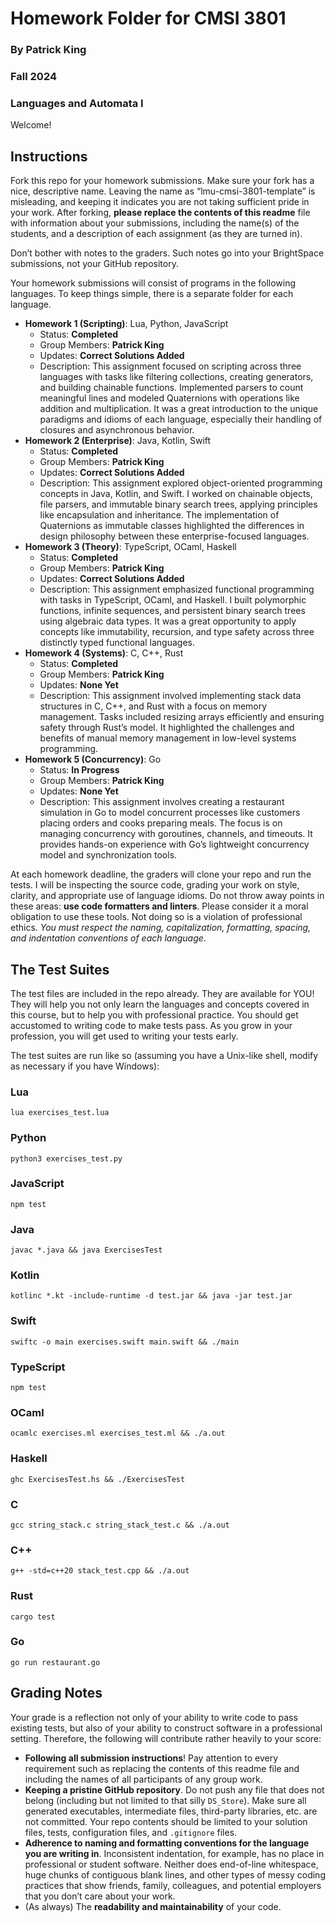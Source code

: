 # Homework Folder for CMSI 3801
### By Patrick King
### Fall 2024
### Languages and Automata I

Welcome!

## Instructions

Fork this repo for your homework submissions. Make sure your fork has a nice, descriptive name. Leaving the name as “lmu-cmsi-3801-template” is misleading, and keeping it indicates you are not taking sufficient pride in your work. After forking, **please replace the contents of this readme** file with information about your submissions, including the name(s) of the students, and a description of each assignment (as they are turned in).

Don’t bother with notes to the graders. Such notes go into your BrightSpace submissions, not your GitHub repository.

Your homework submissions will consist of programs in the following languages. To keep things simple, there is a separate folder for each language.

- **Homework 1 (Scripting)**: Lua, Python, JavaScript
    - Status: **Completed**
    - Group Members: **Patrick King**
    - Updates: **Correct Solutions Added**
    - Description: This assignment focused on scripting across three languages with tasks like filtering collections, creating generators, and building chainable functions. Implemented parsers to count meaningful lines and modeled Quaternions with operations like addition and multiplication. It was a great introduction to the unique paradigms and idioms of each language, especially their handling of closures and asynchronous behavior.
- **Homework 2 (Enterprise)**: Java, Kotlin, Swift
    - Status: **Completed**
    - Group Members: **Patrick King**
    - Updates: **Correct Solutions Added**
    - Description: This assignment explored object-oriented programming concepts in Java, Kotlin, and Swift. I worked on chainable objects, file parsers, and immutable binary search trees, applying principles like encapsulation and inheritance. The implementation of Quaternions as immutable classes highlighted the differences in design philosophy between these enterprise-focused languages.
- **Homework 3 (Theory)**: TypeScript, OCaml, Haskell
    - Status: **Completed**
    - Group Members: **Patrick King**
    - Updates: **Correct Solutions Added**
    - Description: This assignment emphasized functional programming with tasks in TypeScript, OCaml, and Haskell. I built polymorphic functions, infinite sequences, and persistent binary search trees using algebraic data types. It was a great opportunity to apply concepts like immutability, recursion, and type safety across three distinctly typed functional languages.
- **Homework 4 (Systems)**: C, C++, Rust
    - Status: **Completed**
    - Group Members: **Patrick King**
    - Updates: **None Yet**
    - Description: This assignment involved implementing stack data structures in C, C++, and Rust with a focus on memory management. Tasks included resizing arrays efficiently and ensuring safety through Rust’s model. It highlighted the challenges and benefits of manual memory management in low-level systems programming.
- **Homework 5 (Concurrency)**: Go
    - Status: **In Progress**
    - Group Members: **Patrick King**
    - Updates: **None Yet**
    - Description: This assignment involves creating a restaurant simulation in Go to model concurrent processes like customers placing orders and cooks preparing meals. The focus is on managing concurrency with goroutines, channels, and timeouts. It provides hands-on experience with Go’s lightweight concurrency model and synchronization tools.

At each homework deadline, the graders will clone your repo and run the tests. I will be inspecting the source code, grading your work on style, clarity, and appropriate use of language idioms. Do not throw away points in these areas: **use code formatters and linters**. Please consider it a moral obligation to use these tools. Not doing so is a violation of professional ethics. _You must respect the naming, capitalization, formatting, spacing, and indentation conventions of each language_.

## The Test Suites

The test files are included in the repo already. They are available for YOU! They will help you not only learn the languages and concepts covered in this course, but to help you with professional practice. You should get accustomed to writing code to make tests pass. As you grow in your profession, you will get used to writing your tests early.

The test suites are run like so (assuming you have a Unix-like shell, modify as necessary if you have Windows):

### Lua

```
lua exercises_test.lua
```

### Python

```
python3 exercises_test.py
```

### JavaScript

```
npm test
```

### Java

```
javac *.java && java ExercisesTest
```

### Kotlin

```
kotlinc *.kt -include-runtime -d test.jar && java -jar test.jar
```

### Swift

```
swiftc -o main exercises.swift main.swift && ./main
```

### TypeScript

```
npm test
```

### OCaml

```
ocamlc exercises.ml exercises_test.ml && ./a.out
```

### Haskell

```
ghc ExercisesTest.hs && ./ExercisesTest
```

### C

```
gcc string_stack.c string_stack_test.c && ./a.out
```

### C++

```
g++ -std=c++20 stack_test.cpp && ./a.out
```

### Rust

```
cargo test
```

### Go

```
go run restaurant.go
```

## Grading Notes

Your grade is a reflection not only of your ability to write code to pass existing tests, but also of your ability to construct software in a professional setting. Therefore, the following will contribute rather heavily to your score:

- **Following all submission instructions**! Pay attention to every requirement such as replacing the contents of this readme file and including the names of all participants of any group work.
- **Keeping a pristine GitHub repository**. Do not push any file that does not belong (including but not limited to that silly `DS_Store`). Make sure all generated executables, intermediate files, third-party libraries, etc. are not committed. Your repo contents should be limited to your solution files, tests, configuration files, and `.gitignore` files.
- **Adherence to naming and formatting conventions for the language you are writing in**. Inconsistent indentation, for example, has no place in professional or student software. Neither does end-of-line whitespace, huge chunks of contiguous blank lines, and other types of messy coding practices that show friends, family, colleagues, and potential employers that you don’t care about your work.
- (As always) The **readability and maintainability** of your code.
